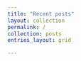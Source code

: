 ```yaml
---
title: "Recent posts"
layout: collection
permalink: /
collection: posts
entries_layout: grid

---
```

